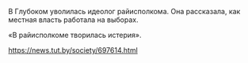 В Глубоком уволилась идеолог райисполкома. Она рассказала, как местная власть работала на выборах.

«В райисполкоме творилась истерия».

https://news.tut.by/society/697614.html
